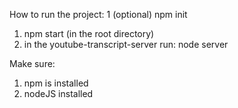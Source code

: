 How to run the project: 
1 (optional) npm init
1. npm start (in the root directory)
2. in the youtube-transcript-server run: node server


Make sure: 
1. npm is installed 
2. nodeJS installed 
